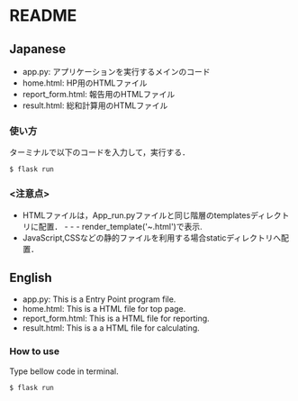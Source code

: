 # README

## Japanese
- app.py: アプリケーションを実行するメインのコード  
- home.html: HP用のHTMLファイル  
- report_form.html: 報告用のHTMLファイル
- result.html: 総和計算用のHTMLファイル

### 使い方
ターミナルで以下のコードを入力して，実行する．
```shell
$ flask run
```

### <注意点>  
- HTMLファイルは，App_run.pyファイルと同じ階層のtemplatesディレクトリに配置． - - - render_template('~.html')で表示.   
- JavaScript,CSSなどの静的ファイルを利用する場合staticディレクトリへ配置．

## English
- app.py: This is a Entry Point program file.
- home.html: This is a HTML file for top page.
- report_form.html: This is a HTML file for reporting.
- result.html: This is a a HTML file for calculating.

### How to use
Type bellow code in terminal.
```shell
$ flask run
```